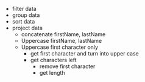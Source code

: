- filter data
- group data
- sort data
- project data
  - concatenate firstName, lastName
  - Uppercase firstName, lastName
  - Uppercase first character only
    - get first character and turn into upper case
    - get characters left
      - remove first character
      - get length
